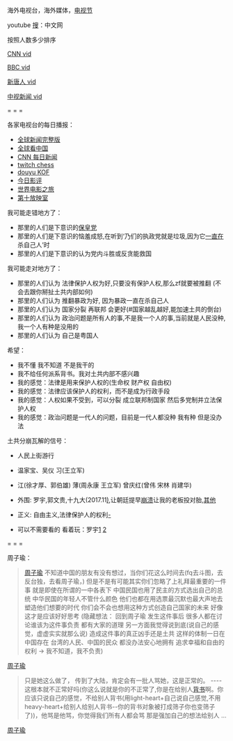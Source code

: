 
海外电视台，海外媒体，[电视节](https://www.youtube.com/watch?v=0rjFruxF0UI#台北电视节-美国之音-英国BBC-FOX国际电视网-韩国放送公社-半岛电视台-台湾三立电视台)

youtube [搜](https://www.youtube.com/results?search_query=中文网)：中文网

按照人数多少排序

[CNN vid](https://www.youtube.com/user/VOAchina)

[BBC vid](https://www.youtube.com/user/BBCZhongwen)

[新唐人 vid](https://www.youtube.com/results?search_query=新唐人#老外看中国)

[中视新闻 vid](https://www.youtube.com/user/chinatvnews)

= = =

各家电视台的每日播报：
- [全球新闻完整版](http://www.ntdtv.com/xtr/gb/prog1244.html/新唐人全球新闻.html)
- [全球看中国](http://www.ntdtv.com/xtr/gb/prog1244.html/新唐人全球新闻.html)
- [CNN 每日新闻](https://tw.voicetube.com/channel/cnn_student_news)
- [twitch chess](https://www.twitch.tv/directory/game/Chess)
- [douyu KOF](https://v.douyu.com/show/ljXqeO748n7xywGB#25:30#女警舞#https://github.com/7900ms/github_channels/blob/master/seen.txt)
- [今日影评](http://tv.cctv.com/lm/jryp#品头论足话电影)
- [世界电影之旅](http://tv.cctv.com/lm/sjdyzl)
- [第十放映室](http://tv.cctv.com/lm/d10fys/)


我可能走错地方了：
- 那里的人们是下意识的[保皇党](https://github.com/7900ms/000nottheater_deserted_systemsoftware/blob/master/local-lightshelf/聊天记录2.md#即使声称自己也认为土共做得很烂,仍然不允许国家乱。没觉得土共是必须推翻的暴政)
- 那里的人们是下意识的恼羞成怒,在听到‘乃们的执政党就是垃圾,因为它[一直在](https://github.com/7900ms/000nottheater_deserted_systemlibrary/blob/master/supplementary/term-Finder.md#因为你们的文化就是到处杀杀别人杀自己)杀自己人’时
- 那里的人们是下意识的认为党内斗胜或反贪能救国

我可能走对地方了：
- 那里的人们认为 法律保护人权为好,只要没有保护人权,那么zf就要被推翻 (不会去跟你掰扯土共内部如何)
- 那里的人们认为 推翻暴政为好, 因为暴政一直在杀自己人
- 那里的人们认为 国家分裂 再联邦 会更好(#国家越乱越好,能加速土共的倒台)
- 那里的人们认为 政治问题是所有人的事,不是我一个人的事,当前就是人民没种,我一个人有种是没用的
- 那里的人们认为 自己是粤国人

希望：
- 我不懂 我不知道 不是我干的
- 我不给任何派系背书。我对土共内部不感兴趣
- 我的感觉：法律是用来保护人权的(生命权 财产权 自由权)
- 我的感觉：法律应该保护人的权利，而不是成为行政手段
- 我的感觉：人权如果不受到，可以分裂 成立联邦制国家 然后多党制并立法保护人权
- 我的感觉：政治问题是一代人的问题，目前是一代人都没种 我有种 但是没办法

土共分崩瓦解的信号：
- 人民上街游行
- 温家宝、吴仪 习(王立军)
- 江(徐才厚、郭伯雄) 薄(周永康 王立军) 曾庆红(曾伟 宋林 肖建华)
- 外围: 罗宇,郭文贵,十九大(2017.11[)](https://zh.wikipedia.org/wiki/中国共产党第十九次全国代表大会),让朝廷提早[崩溃](https://program-think.blogspot.com/2015/03/Big-Tiger-Zeng-Qinghong.html#越作死就会死--俺个人比较希望：双方公开翻脸，进而导致朝廷高层的分裂。出现这种局面有可能会让朝廷提早崩溃（苏共就是这样崩盘的）。崩盘之后怎样：还没崩、没想过)让我的老板投对胎,[其他](https://github.com/7900ms/notinternet_deserted/blob/master/small/BBC等看看外国人怎么说.txt#张丹红何清涟)
- 正义: 自由主义,法律保护人的权利[-](https://github.com/7900ms/000nottheater_deserted_systemsoftware/tree/master/local-lightshelf)

- 可以不需要看的 看着玩：罗宇[1](http://zhanlve.org/?p=689) [2](http://www.duping.net/XHC/show.php?bbs=10&post=1346697)

= = =

周子瑜：

> [周子瑜](https://www.youtube.com/watch?v=GuozQT4HjQU)
> 不知道中国的朋友有没有想过，当你们花这么时间去(fq去斗图，去反台独，去看周子瑜，)
> 但是不是有可能其实你们忽略了上礼拜最重要的一件事
> 就是即使在所谓的一中各表下
> 中国民国也用了民主的方式选出自己的总统
> 中华民国的年轻人不管什么颜色 他们也都在用选票最沉默也最大声地去塑造他们想要的时代
> 你们会不会也想用这种方式创造自己国家的未来
> 好像这才是应该好好思考
>  (隐藏想法：
回到周子瑜 发生这件事后
很多人都在讨论谁该为这件事负责 都有大家的道理
另一方面我觉得说到底(说自己的感觉，虚虚实实就那么说)
造成这件事的真正凶手还是土共
这样的体制一日在中国存在
台湾的人民、中国的民众 都没办法安心地拥有 追求幸福和自由的权利
> -> 我不知道，我不负责)

[周子瑜](https://www.youtube.com/watch?v=ejHvlb8tsGI#首爾街訪：韓國人對周子瑜事件的看法)
> 只是她这么做了， 传到了大陆，肯定会有一批人骂她，这是正常的。 ---- 这根本就不正常好吗(你这么说就是你的不正常了,你是在给别人[背书](https://github.com/7900ms/000nottheater_deserted_systemsoftware/tree/master/local-lightshelf)啊。你应该只说自己的感觉，不给别人背书(用light-heart+自己说自己感觉,不用heavy-heart+给别人给别人背书--你的背书对象被打成筛子你也变筛子了))，他骂是他骂，你觉得我们所有人都会骂 那是强加自己的想法给别人 ...

[周子瑜](https://www.youtube.com/watch?v=Xl6-o3woKd4#Stopkiddinstudio)


